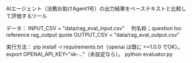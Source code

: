 AIエージェント（法務お助けAgent1号）の出力結果をベーステキストと比較して評価するツール

データ：
INPUT_CSV = "data/rag_eval_input.csv"
　列名称；question	toc	reference	rag_output	quote
OUTPUT_CSV = "data/rag_eval_output.csv"

実行方法：
pip install -r requirements.txt（openai は既に >=1.0.0 でOK）。
export OPENAI_API_KEY="sk-..."（未設定なら）。
python evaluator.py
